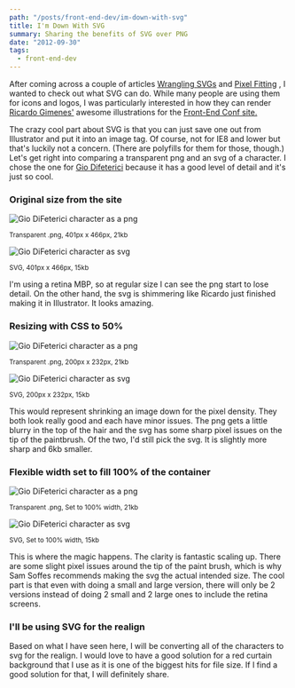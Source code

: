 ```yaml
---
path: "/posts/front-end-dev/im-down-with-svg"
title: I'm Down With SVG
summary: Sharing the benefits of SVG over PNG
date: "2012-09-30"
tags:
  - front-end-dev
---
```


After coming across a couple of articles [Wrangling SVGs](http://samsoff.es/posts/wrangling-svgs) and [Pixel Fitting](http://dcurt.is/pixel-fitting) , I wanted to check out what SVG can do. While many people are using them for icons and logos, I was particularly interested in how they can render [Ricardo Gimenes'](http://ricardogimenes.com) awesome illustrations for the [Front-End Conf site.](http://frontendconf.com)

The crazy cool part about SVG is that you can just save one out from Illustrator and put it into an image tag. Of course, not for IE8 and lower but that's luckily not a concern. (There are polyfills for them for those, though.) Let's get right into comparing a transparent png and an svg of a character. I chose the one for [Gio Difeterici](http://www.gdifeterici.com/) because it has a good level of detail and it's just so cool.

### Original size from the site

![Gio DiFeterici character as a png](/posts/front-end-dev/im-down-with-svg/gio-difeterici.png)

<small>Transparent .png, 401px x 466px, 21kb</small>

![Gio DiFeterici character as svg](/posts/front-end-dev/im-down-with-svg/gio-difeterici.svg)

<small>SVG, 401px x 466px, 15kb</small>

I'm using a retina MBP, so at regular size I can see the png start to lose detail. On the other hand, the svg is shimmering like Ricardo just finished making it in Illustrator. It looks amazing.

### Resizing with CSS to 50%

![Gio DiFeterici character as a png](/posts/front-end-dev/im-down-with-svg/gio-difeterici.png)

<small>Transparent .png, 200px x 232px, 21kb</small>

![Gio DiFeterici character as svg](/posts/front-end-dev/im-down-with-svg/gio-difeterici.svg)

<small>SVG, 200px x 232px, 15kb</small>

This would represent shrinking an image down for the pixel density. They both look really good and each have minor issues. The png gets a little blurry in the top of the hair and the svg has some sharp pixel issues on the tip of the paintbrush. Of the two, I'd still pick the svg. It is slightly more sharp and 6kb smaller.

### Flexible width set to fill 100% of the container

![Gio DiFeterici character as a png](/posts/front-end-dev/im-down-with-svg/gio-difeterici.png)

<small>Transparent .png, Set to 100% width, 21kb</small>

![Gio DiFeterici character as svg](/posts/front-end-dev/im-down-with-svg/gio-difeterici.svg)

<small>SVG, Set to 100% width, 15kb</small>

This is where the magic happens. The clarity is fantastic scaling up. There are some slight pixel issues around the tip of the paint brush, which is why Sam Soffes recommends making the svg the actual intended size. The cool part is that even with doing a small and large version, there will only be 2 versions instead of doing 2 small and 2 large ones to include the retina screens.

### I'll be using SVG for the realign

Based on what I have seen here, I will be converting all of the characters to svg for the realign. I would love to have a good solution for a red curtain background that I use as it is one of the biggest hits for file size. If I find a good solution for that, I will definitely share.
